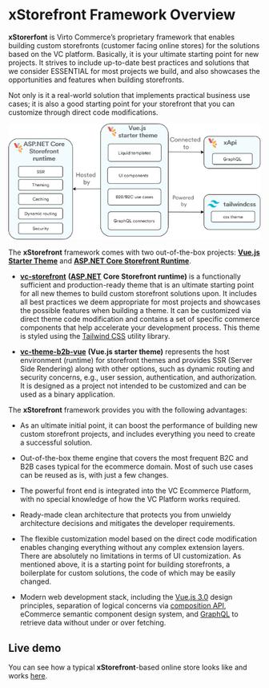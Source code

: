 ﻿# xStorefront Framework Overview

**xStorerfont** is Virto Commerce’s proprietary framework that enables building custom storefronts (customer facing online stores) for the solutions based on the VC platform. Basically, it is your ultimate starting point for new projects. It strives to include up-to-date best practices and solutions that we consider ESSENTIAL for most projects we build, and also showcases the opportunities and features when building storefronts.

Not only is it a real-world solution that implements practical business use cases; it is also a good starting point for your storefront that you can customize through direct code modifications.

![xStorefront chart](media/xstorefront-chart.png)

The **xStorefront** framework comes with two out-of-the-box projects: [**Vue.js Starter Theme**](https://github.com/VirtoCommerce/vc-theme-b2b-vue)  and [**ASP.NET Core Storefront Runtime**](https://github.com/VirtoCommerce/vc-storefront).

-   [**vc-storefront**](https://github.com/VirtoCommerce/vc-storefront) **(**[**ASP.NET**](http://ASP.NET) **Core Storefront runtime)** is a functionally sufficient and production-ready theme that is an ultimate starting point for all new themes to build custom storefront solutions upon. It includes all best practices we deem appropriate for most projects and showcases the possible features when building a theme. It can be customized via direct theme code modification and contains a set of specific commerce components that help accelerate your development process. This theme is styled using the [Tailwind CSS](https://tailwindcss.com/) utility library.
    
-   [**vc-theme-b2b-vue**](https://github.com/VirtoCommerce/vc-theme-b2b-vue) **(Vue.js starter theme)** represents the host environment (runtime) for storefront themes and provides SSR (Server Side Rendering) along with other options, such as dynamic routing and security concerns, e.g., user session, authentication, and authorization. It is designed as a project not intended to be customized and can be used as a binary application.

The **xStorefront** framework provides you with the following advantages:

- As an ultimate initial point, it can boost the performance of building new custom storefront projects, and includes everything you need to create a successful solution.
    
- Out-of-the-box theme engine that covers the most frequent B2C and B2B cases typical for the ecommerce domain. Most of such use cases can be reused as is, with just a few changes.
    
- The powerful front end is integrated into the VC Ecommerce Platform, with no special knowledge of how the VC Platform works required.
    
- Ready-made clean architecture that protects you from unwieldy architecture decisions and mitigates the developer requirements.
    
-  The flexible customization model based on the direct code modification enables changing everything without any complex extension layers. There are absolutely no limitations in terms of UI customization. As mentioned above, it is a starting point for building storefronts, a boilerplate for custom solutions, the code of which may be easily changed.
    
- Modern web development stack, including the [Vue.js 3.0](https://vuejs.org/) design principles, separation of logical concerns via [composition API](https://v3.vuejs.org/api/composition-api.html), eCommerce semantic component design system, and [GraphQL](https://graphql.org/) to retrieve data without under or over fetching.
    

## Live demo
You can see how a typical **xStorefront**-based online store looks like and works [here](https://virtostart-demo-store.govirto.com/).
